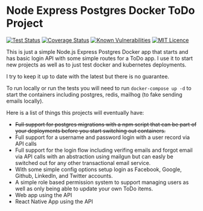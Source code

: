 # Node Express Postgres Docker ToDo Project

[![Test Status](https://github.com/github/docs/actions/workflows/test.yml/badge.svg?branch=master)](https://github.com/jtwebman/node-express-postgres-docker-todo/actions)
[![Coverage Status](https://coveralls.io/repos/github/jtwebman/node-express-postgres-docker-todo/badge.svg?branch=master)](https://coveralls.io/github/jtwebman/node-express-postgres-docker-todo?branch=master)
[![Known Vulnerabilities](https://snyk.io/test/github/jtwebman/node-express-postgres-docker-todo/badge.svg)](https://snyk.io/test/github/jtwebman/node-express-postgres-docker-todo)
[![MIT Licence](https://badges.frapsoft.com/os/mit/mit.svg?v=103)](https://opensource.org/licenses/mit-license.php)

This is just a simple Node.js Express Postgres Docker app that starts and has basic login API with some simple routes for a ToDo app. I use it to start new projects as well as to just test docker and kubernetes deployments.

I try to keep it up to date with the latest but there is no guarantee.

To run locally or run the tests you will need to run `docker-compose up -d` to start the containers including postgres, redis, mailhog (to fake sending emails locally).

Here is a list of things this projects will eventually have:

- ~~Full support for postgres migrations with a npm script that can be part of your deployments before you start switching out containers.~~
- Full support for a username and password login with a user record via API calls
- Full support for the login flow including verifing emails and forgot email via API calls with an abstraction using mailgun but can easly be switched out for any other transactional email service.
- With some simple config options setup login as Facebook, Google, Github, LinkedIn, and Twitter accounts.
- A simple role based permission system to support managing users as well as only being able to update your own ToDo items.
- Web app using the API
- React Native App using the API

